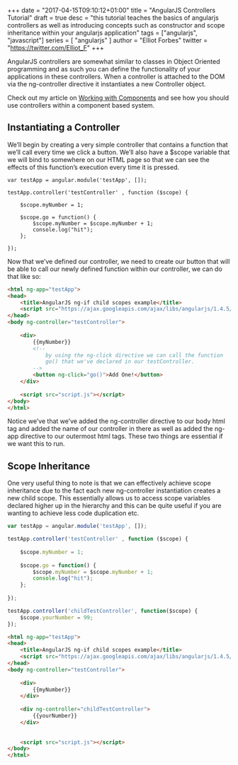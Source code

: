 +++
date = "2017-04-15T09:10:12+01:00"
title = "AngularJS Controllers Tutorial"
draft = true
desc = "this tutorial teaches the basics of angularjs controllers as well as introducing concepts such as constructor and scope inheritance within your angularjs application"
tags = ["angularjs", "javascript"]
series = [ "angularjs" ]
author = "Elliot Forbes"
twitter = "https://twitter.com/Elliot_F"
+++

<p>AngularJS controllers are somewhat similar to classes in Object Oriented programming and as such you can define the functionality of your applications in these controllers. When a controller is attached to the DOM via the ng-controller directive it instantiates a new Controller object.</p>

<div class="note">
Check out my article on <a href="https://tutorialedge.net/post/javascript/angularjs/working-with-angularjs-component-applications/">Working with Components</a> and see how you should use controllers within a component based system.
</div>

<h2>Instantiating a Controller</h2>

<p>We’ll begin by creating a very simple controller that contains a function that we’ll call every time we click a button. We’ll also have a $scope variable that we will bind to somewhere on our HTML page so that we can see the effects of this function’s execution every time it is pressed.</p>

~~~
var testApp = angular.module('testApp', []);

testApp.controller('testController' , function ($scope) {
    
    $scope.myNumber = 1;
    
    $scope.go = function() {
        $scope.myNumber = $scope.myNumber + 1;
        console.log("hit");
    };
    
});
~~~

<p>Now that we’ve defined our controller, we need to create our button that will be able to call our newly defined function within our controller, we can do that like so:</p>

~~~html
<html ng-app="testApp">
<head>
    <title>AngularJS ng-if child scopes example</title>
    <script src="https://ajax.googleapis.com/ajax/libs/angularjs/1.4.5/angular.min.js"></script>
</head>
<body ng-controller="testController">
    
    <div>
        {{myNumber}}
        <!--
            by using the ng-click directive we can call the function 
            go() that we've declared in our testController.
        -->
        <button ng-click="go()">Add One!</button>
    </div>
    
    <script src="script.js"></script>
</body>
</html>
~~~

<p>Notice we’ve that we’ve added the ng-controller directive to our body html tag and added the name of our controller in there as well as added the ng-app directive to our outermost html tags. These two things are essential if we want this to run.</p>

<h2>Scope Inheritance</h2>

<p>One very useful thing to note is that we can effectively achieve scope inheritance due to the fact each new ng-controller instantiation creates a new child scope. This essentially allows us to access scope variables declared higher up in the hierarchy and this can be quite useful if you are wanting to achieve less code duplication etc.</p>

~~~js
var testApp = angular.module('testApp', []);

testApp.controller('testController' , function ($scope) {
    
    $scope.myNumber = 1;
    
    $scope.go = function() {
        $scope.myNumber = $scope.myNumber + 1;
        console.log("hit");
    };
    
});

testApp.controller('childTestController', function($scope) {
    $scope.yourNumber = 99;
});
~~~

~~~html
<html ng-app="testApp">
<head>
    <title>AngularJS ng-if child scopes example</title>
    <script src="https://ajax.googleapis.com/ajax/libs/angularjs/1.4.5/angular.min.js"></script>
</head>
<body ng-controller="testController">
    
    <div>
        {{myNumber}}
    </div>
    
    <div ng-controller="childTestController">
        {{yourNumber}}
    </div>
    
    
    <script src="script.js"></script>
</body>
</html>
~~~